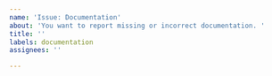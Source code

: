 ```yaml
---
name: 'Issue: Documentation'
about: 'You want to report missing or incorrect documentation. '
title: ''
labels: documentation
assignees: ''

---
```


<!--
Please explain what documentation is missing or incorrect.
-->
